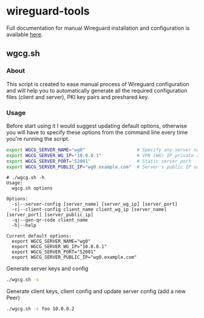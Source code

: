 wireguard-tools
===============

Full documentation for manual Wireguard installation and configuration is available [here](https://gitlab.com/snippets/1897102).

wgcg.sh
-------

### About

This script is created to ease manual process of Wireguard configuration and will help you to automatically generate all the required configuration files (client and server), PKI key pairs and preshared key.

### Usage

Before start using it I would suggest updating default options, otherwise you will have to specify these options from the command line every time you're running the script.

```bash
export WGCG_SERVER_NAME="wg0"                   # Specify any server name you like
export WGCG_SERVER_WG_IP="10.0.0.1"             # VPN (WG) IP private address
export WGCG_SERVER_PORT="52001"                 # Static server port
export WGCG_SERVER_PUBLIC_IP="wg0.example.com"  # Server's public IP or FQDN
```

```plain
# ./wgcg.sh -h
Usage:
  wgcg.sh options

Options:
  -s|--server-config [server_name] [server_wg_ip] [server_port]
  -c|--client-config client_name client_wg_ip [server_name] [server_port] [server_public_ip]
  -q|--gen-qr-code client_name
  -h|--help

Current default options:
  export WGCG_SERVER_NAME="wg0"
  export WGCG_SERVER_WG_IP="10.0.0.1"
  export WGCG_SERVER_PORT="52001"
  export WGCG_SERVER_PUBLIC_IP="wg0.example.com"
```

Generate server keys and config

```bash
./wgcg.sh -s
```

Generate client keys, client config and update server config (add a new Peer)

```bash
./wgcg.sh -c foo 10.0.0.2
```
